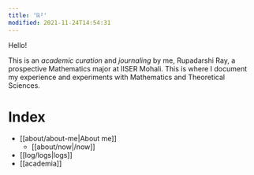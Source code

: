 ```yaml
---
title: 'ℝ²'
modified: 2021-11-24T14:54:31
---
```



Hello!

This is an _academic curation_ and _journaling_ by me, Rupadarshi Ray, a prospective Mathematics major at IISER Mohali. This is where I document my experience and experiments with Mathematics and Theoretical Sciences.

# Index
- [[about/about-me|About me]]
  - [[about/now|/now]]
- [[log/logs|logs]]
- [[academia]]
